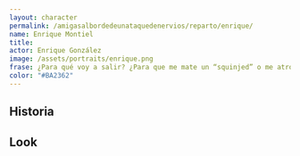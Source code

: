 ```yaml
---
layout: character
permalink: /amigasalbordedeunataquedenervios/reparto/enrique/
name: Enrique Montiel
title: 
actor: Enrique González
image: /assets/portraits/enrique.png
frase: ¿Para qué voy a salir? ¿Para que me mate un “squinjed” o me atropelle un coche?
color: "#BA2362"
---
```


## Historia



## Look

